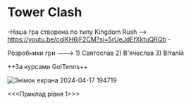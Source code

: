 # Tower Clash

-Наша гра створена по типу Kingdom Rush --> https://youtu.be/colKH6jF2CM?si=5rUeJdEfXktuQRQb -

Розробники гри ---> 1) Святослав
                    2) В'ячеслав
                    3) Віталій

++За курсами GoITenns++

![Знімок екрана 2024-04-17 194719](https://github.com/LOLPickle/GoITeensProject2/assets/154062982/dd37d6e2-24b4-4ebc-9acc-9274a6b0696a)

<<<Приклад рівня 1>>>
